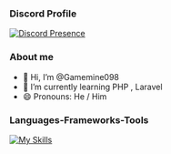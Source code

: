 ### Discord Profile
[![Discord Presence](https://lanyard.cnrad.dev/api/594483633662984192?bg=1a1b26&borderRadius=10px&hideDiscrim=true&showDisplayName=true&hideActivity=whenNotUsed)](https://discord.com/users/594483633662984192)

### About me
- 👋 Hi, I’m @Gamemine098
- 🌱 I’m currently learning PHP , Laravel
- 😄 Pronouns: He / Him

### Languages-Frameworks-Tools
[![My Skills](https://skillicons.dev/icons?i=html,css,tailwindcss)](https://skillicons.dev)


